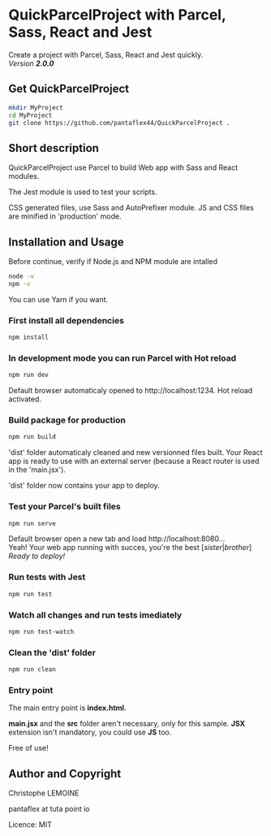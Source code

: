 # QuickParcelProject with Parcel, Sass, React and Jest

Create a project with Parcel, Sass, React and Jest quickly.<br />
*Version **2.0.0***

## Get QuickParcelProject

```bash
mkdir MyProject
cd MyProject
git clone https://github.com/pantaflex44/QuickParcelProject .
```

## Short description

QuickParcelProject use Parcel to build Web app with Sass and React modules.

The Jest module is used to test your scripts.

CSS generated files, use Sass and AutoPrefixer module. JS and CSS files are minified in 'production' mode.

## Installation and Usage

Before continue, verify if Node.js and NPM module are intalled

```bash
node -v
npm -v
```

You can use Yarn if you want.

### First install all dependencies

```bash
npm install
```

### In development mode you can run Parcel with Hot reload

```bash
npm run dev
```

Default browser automaticaly opened to http://localhost:1234. Hot reload activated.

### Build package for production

```bash
npm run build
```
'dist' folder automaticaly cleaned and new versionned files built. Your React app is ready to use with an external server (because a React router is used in the 'main.jsx').

'dist' folder now contains your app to deploy.

### Test your Parcel's built files

```bash
npm run serve
```

Default browser open a new tab and load http://localhost:8080...<br />
Yeah! Your web app running with succes, you're the best [*sister*|*brother*]<br />
*Ready to deploy!*

### Run tests with Jest

```bash
npm run test
```

### Watch all changes and run tests imediately

```bash
npm run test-watch
```

### Clean the 'dist' folder

```bash
npm run clean
```

### Entry point

The main entry point is **index.html**.

**main.jsx** and the **src** folder aren't necessary, only for this sample.
**JSX** extension isn't mandatory, you could use **JS** too.

Free of use!

## Author and Copyright

Christophe LEMOINE

pantaflex at tuta point io

Licence: MIT
